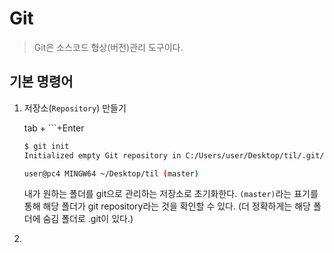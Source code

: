 # Git 

> Git은 소스코드 형상(버전)관리 도구이다.



## 기본 명령어 

1. 저장소(`Repository`) 만들기

   tab + ```+Enter

   ```bash
   $ git init
   Initialized empty Git repository in C:/Users/user/Desktop/til/.git/
   
   user@pc4 MINGW64 ~/Desktop/til (master)
   ```

   내가 원하는 폴더를 git으로 관리하는 저장소로 초기화한다. `(master)`라는 표기를 통해 해당 폴더가  git repository라는 것을 확인할 수 있다. (더 정확하게는 해당 폴더에 숨김 폴더로 .git이 있다.)

2. 

